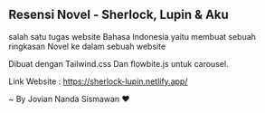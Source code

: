 ﻿## **Resensi Novel - Sherlock, Lupin & Aku**

salah satu tugas website Bahasa Indonesia yaitu membuat sebuah ringkasan Novel ke dalam sebuah website 

Dibuat dengan Tailwind.css Dan flowbite.js untuk carousel.

Link Website : https://sherlock-lupin.netlify.app/ 



~ By Jovian Nanda Sismawan ❤️
